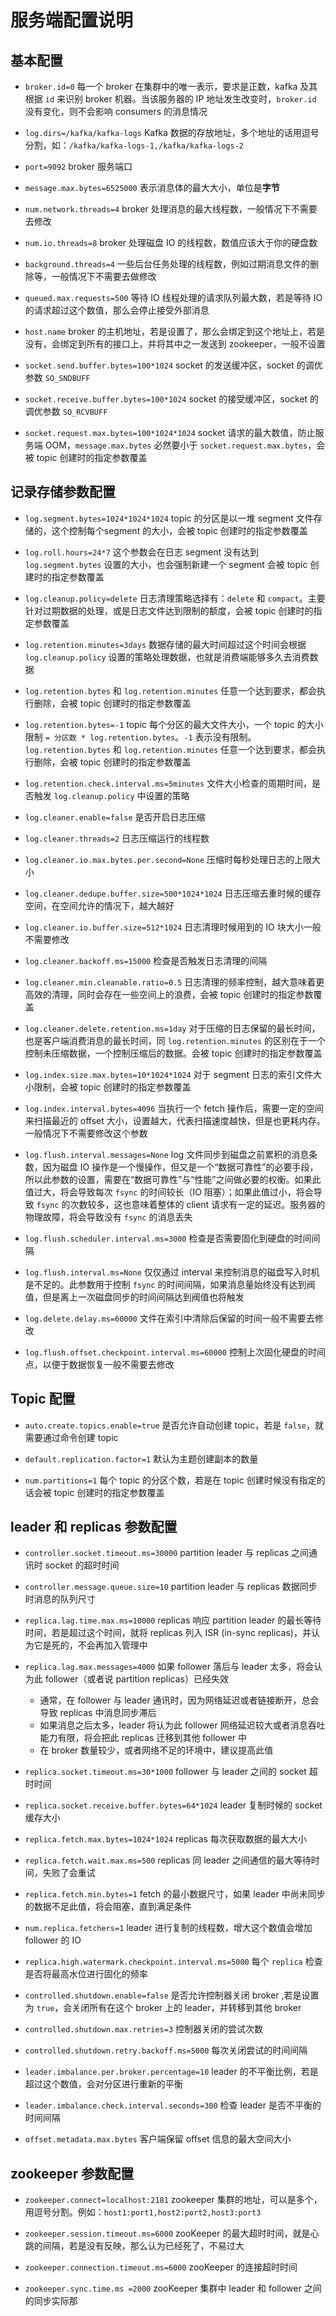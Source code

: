 # 服务端配置说明

## 基本配置

- `broker.id=0` 每一个 broker 在集群中的唯一表示，要求是正数，kafka 及其根据 `id` 来识别 broker 机器。当该服务器的 IP 地址发生改变时，`broker.id` 没有变化，则不会影响 consumers 的消息情况

- `log.dirs=/kafka/kafka-logs` Kafka 数据的存放地址，多个地址的话用逗号分割，如：`/kafka/kafka-logs-1,/kafka/kafka-logs-2`

- `port=9092` broker 服务端口

- `message.max.bytes=6525000` 表示消息体的最大大小，单位是**字节**

- `num.network.threads=4` broker 处理消息的最大线程数，一般情况下不需要去修改

- `num.io.threads=8` broker 处理磁盘 IO 的线程数，数值应该大于你的硬盘数

- `background.threads=4` 一些后台任务处理的线程数，例如过期消息文件的删除等，一般情况下不需要去做修改

- `queued.max.requests=500` 等待 IO 线程处理的请求队列最大数，若是等待 IO 的请求超过这个数值，那么会停止接受外部消息

- `host.name` broker 的主机地址，若是设置了，那么会绑定到这个地址上，若是没有，会绑定到所有的接口上，并将其中之一发送到 zookeeper，一般不设置

- `socket.send.buffer.bytes=100*1024` socket 的发送缓冲区，socket 的调优参数 `SO_SNDBUFF`

- `socket.receive.buffer.bytes=100*1024` socket 的接受缓冲区，socket 的调优参数 `SO_RCVBUFF`

- `socket.request.max.bytes=100*1024*1024` socket 请求的最大数值，防止服务端 OOM，`message.max.bytes` 必然要小于 `socket.request.max.bytes`，会被 topic 创建时的指定参数覆盖

## 记录存储参数配置

- `log.segment.bytes=1024*1024*1024` topic 的分区是以一堆 segment 文件存储的，这个控制每个segment 的大小，会被 topic 创建时的指定参数覆盖

- `log.roll.hours=24*7` 这个参数会在日志 segment 没有达到 `log.segment.bytes` 设置的大小，也会强制新建一个 segment 会被 topic 创建时的指定参数覆盖

- `log.cleanup.policy=delete` 日志清理策略选择有：`delete` 和 `compact`。主要针对过期数据的处理，或是日志文件达到限制的额度，会被 topic 创建时的指定参数覆盖

- `log.retention.minutes=3days` 数据存储的最大时间超过这个时间会根据 `log.cleanup.policy` 设置的策略处理数据，也就是消费端能够多久去消费数据

- `log.retention.bytes` 和 `log.retention.minutes` 任意一个达到要求，都会执行删除，会被 topic 创建时的指定参数覆盖

- `log.retention.bytes=-1` topic 每个分区的最大文件大小，一个 topic 的大小限制 `= 分区数 * log.retention.bytes`。`-1` 表示没有限制。`log.retention.bytes` 和 `log.retention.minutes` 任意一个达到要求，都会执行删除，会被 topic 创建时的指定参数覆盖

- `log.retention.check.interval.ms=5minutes` 文件大小检查的周期时间，是否触发 `log.cleanup.policy` 中设置的策略

- `log.cleaner.enable=false` 是否开启日志压缩

- `log.cleaner.threads=2` 日志压缩运行的线程数

- `log.cleaner.io.max.bytes.per.second=None` 压缩时每秒处理日志的上限大小

- `log.cleaner.dedupe.buffer.size=500*1024*1024` 日志压缩去重时候的缓存空间，在空间允许的情况下，越大越好

- `log.cleaner.io.buffer.size=512*1024` 日志清理时候用到的 IO 块大小一般不需要修改

- `log.cleaner.backoff.ms=15000` 检查是否触发日志清理的间隔

- `log.cleaner.min.cleanable.ratio=0.5` 日志清理的频率控制，越大意味着更高效的清理，同时会存在一些空间上的浪费，会被 topic 创建时的指定参数覆盖

- `log.cleaner.delete.retention.ms=1day` 对于压缩的日志保留的最长时间，也是客户端消费消息的最长时间，同 `log.retention.minutes` 的区别在于一个控制未压缩数据，一个控制压缩后的数据。会被 topic 创建时的指定参数覆盖

- `log.index.size.max.bytes=10*1024*1024` 对于 segment 日志的索引文件大小限制，会被 topic 创建时的指定参数覆盖

- `log.index.interval.bytes=4096` 当执行一个 fetch 操作后，需要一定的空间来扫描最近的 offset 大小，设置越大，代表扫描速度越快，但是也更耗内存。一般情况下不需要修改这个参数

- `log.flush.interval.messages=None` log 文件同步到磁盘之前累积的消息条数，因为磁盘 IO 操作是一个慢操作，但又是一个“数据可靠性”的必要手段，所以此参数的设置，需要在“数据可靠性”与“性能”之间做必要的权衡。如果此值过大，将会导致每次 `fsync` 的时间较长（IO 阻塞）；如果此值过小，将会导致 `fsync` 的次数较多，这也意味着整体的 client 请求有一定的延迟。服务器的物理故障，将会导致没有 `fsync` 的消息丢失

- `log.flush.scheduler.interval.ms=3000` 检查是否需要固化到硬盘的时间间隔

- `log.flush.interval.ms=None` 仅仅通过 interval 来控制消息的磁盘写入时机是不足的。此参数用于控制 `fsync` 的时间间隔，如果消息量始终没有达到阀值，但是离上一次磁盘同步的时间间隔达到阀值也将触发

- `log.delete.delay.ms=60000` 文件在索引中清除后保留的时间一般不需要去修改

- `log.flush.offset.checkpoint.interval.ms=60000` 控制上次固化硬盘的时间点，以便于数据恢复一般不需要去修改

## Topic 配置

- `auto.create.topics.enable=true` 是否允许自动创建 topic，若是 `false`，就需要通过命令创建 topic

- `default.replication.factor=1` 默认为主题创建副本的数量

- `num.partitions=1` 每个 topic 的分区个数，若是在 topic 创建时候没有指定的话会被 topic 创建时的指定参数覆盖

## leader 和 replicas 参数配置

- `controller.socket.timeout.ms=30000` partition leader 与 replicas 之间通讯时 socket 的超时时间

- `controller.message.queue.size=10` partition leader 与 replicas 数据同步时消息的队列尺寸

- `replica.lag.time.max.ms=10000` replicas 响应 partition leader 的最长等待时间，若是超过这个时间，就将 replicas 列入 ISR (in-sync replicas)，并认为它是死的，不会再加入管理中

- `replica.lag.max.messages=4000` 如果 follower 落后与 leader 太多，将会认为此 follower（或者说 partition replicas）已经失效
  - 通常，在 follower 与 leader 通讯时，因为网络延迟或者链接断开，总会导致 replicas 中消息同步滞后
  - 如果消息之后太多，leader 将认为此 follower 网络延迟较大或者消息吞吐能力有限，将会把此 replicas 迁移到其他 follower 中
  - 在 broker 数量较少，或者网络不足的环境中，建议提高此值

- `replica.socket.timeout.ms=30*1000` follower 与 leader 之间的 socket 超时时间

- `replica.socket.receive.buffer.bytes=64*1024` leader 复制时候的 socket 缓存大小

- `replica.fetch.max.bytes=1024*1024` replicas 每次获取数据的最大大小

- `replica.fetch.wait.max.ms=500` replicas 同 leader 之间通信的最大等待时间，失败了会重试

- `replica.fetch.min.bytes=1` fetch 的最小数据尺寸，如果 leader 中尚未同步的数据不足此值，将会阻塞，直到满足条件

- `num.replica.fetchers=1` leader 进行复制的线程数，增大这个数值会增加 follower 的 IO

- `replica.high.watermark.checkpoint.interval.ms=5000` 每个 `replica` 检查是否将最高水位进行固化的频率

- `controlled.shutdown.enable=false` 是否允许控制器关闭 broker ,若是设置为 `true`，会关闭所有在这个 broker 上的 leader，并转移到其他 broker

- `controlled.shutdown.max.retries=3` 控制器关闭的尝试次数

- `controlled.shutdown.retry.backoff.ms=5000` 每次关闭尝试的时间间隔

- `leader.imbalance.per.broker.percentage=10` leader 的不平衡比例，若是超过这个数值，会对分区进行重新的平衡

- `leader.imbalance.check.interval.seconds=300` 检查 leader 是否不平衡的时间间隔

- `offset.metadata.max.bytes` 客户端保留 offset 信息的最大空间大小

## zookeeper 参数配置

- `zookeeper.connect=localhost:2181` zookeeper 集群的地址，可以是多个，用逗号分割。例如：`host1:port1,host2:port2,host3:port3`

- `zookeeper.session.timeout.ms=6000` zooKeeper 的最大超时时间，就是心跳的间隔，若是没有反映，那么认为已经死了，不易过大

- `zookeeper.connection.timeout.ms=6000` zooKeeper 的连接超时时间

- `zookeeper.sync.time.ms =2000` zooKeeper 集群中 leader 和 follower 之间的同步实际那
